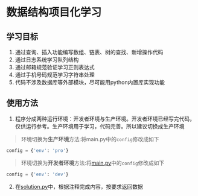 # 数据结构项目化学习

## 学习目标

1. 通过查询、插入功能编写数组、链表、树的查找、新增操作代码
2. 通过日志系统学习队列结构
3. 通过邮箱规范验证学习正则表达式
4. 通过手机号码规范学习字符串处理
5. 代码不涉及数据库等外部模块，尽可能用python内置库实现功能

## 使用方法

1. 程序分成两种运行环境：开发者环境与生产环境。开发者环境已经写完代码，仅供运行参考。生产环境用于学习，代码完善。所以建议切换成生产环境

> 环境切换为**生产环境**方法:将main.py中的`config`修改成如下

```python
config = {'env': 'pro'}
```

> 环境切换为**开发者环境**方法:将[main.py](/main.py)中的`config`修改成如下

```python
config = {'env': 'dev'}
```

2. 在[solution.py](/solution.py)中，根据注释完成内容，按要求返回数据